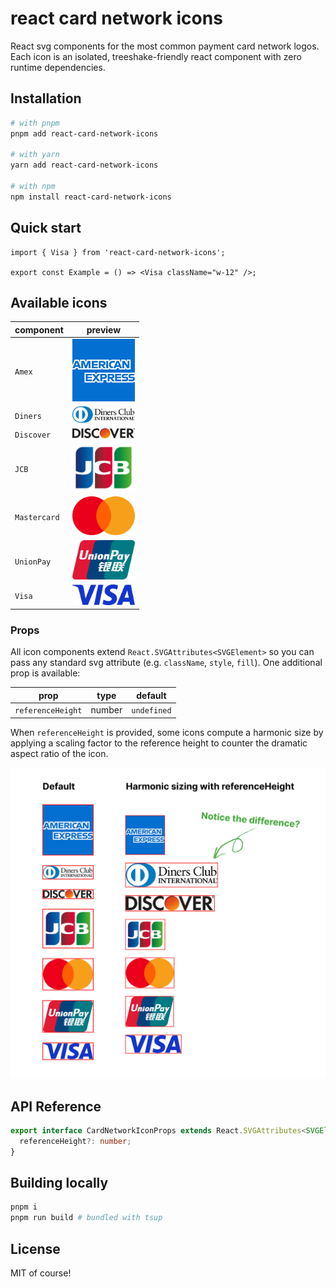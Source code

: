 # react card network icons

React svg components for the most common payment card network logos. Each icon is an isolated, treeshake-friendly react component with zero runtime dependencies.

## Installation

```sh
# with pnpm
pnpm add react-card-network-icons

# with yarn
yarn add react-card-network-icons

# with npm
npm install react-card-network-icons
```

## Quick start

```tsx
import { Visa } from 'react-card-network-icons';

export const Example = () => <Visa className="w-12" />;
```

## Available icons

| component    | preview                                                                |
| ------------ | ---------------------------------------------------------------------- |
| `Amex`       | <img src="./meta/amex.webp" alt="Amex logo" width="100" />             |
| `Diners`     | <img src="./meta/diners.webp" alt="Diners logo" width="100" />         |
| `Discover`   | <img src="./meta/discover.webp" alt="Discover logo" width="100" />     |
| `JCB`        | <img src="./meta/jcb.webp" alt="JCB logo" width="100" />               |
| `Mastercard` | <img src="./meta/mastercard.webp" alt="Mastercard logo" width="100" /> |
| `UnionPay`   | <img src="./meta/union-pay.webp" alt="UnionPay logo" width="100" />    |
| `Visa`       | <img src="./meta/visa.webp" alt="Visa logo" width="100" />             |

### Props

All icon components extend `React.SVGAttributes<SVGElement>` so you can pass any standard svg attribute (e.g. `className`, `style`, `fill`). One additional prop is available:

| prop              | type   | default     |
| ----------------- | ------ | ----------- |
| `referenceHeight` | number | `undefined` |

When `referenceHeight` is provided, some icons compute a harmonic size by applying a scaling factor to the reference height to counter the dramatic aspect ratio of the icon.

![Reference height](./meta/example.webp)

## API Reference

```ts
export interface CardNetworkIconProps extends React.SVGAttributes<SVGElement> {
  referenceHeight?: number;
}
```

## Building locally

```sh
pnpm i
pnpm run build # bundled with tsup
```

## License

MIT of course!
